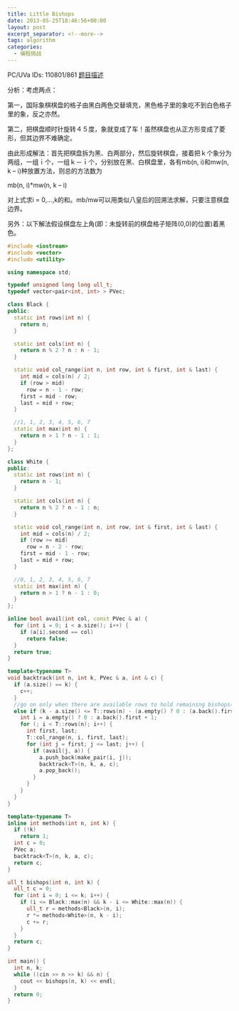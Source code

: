```yaml
---
title: Little Bishops
date: 2013-05-25T18:46:56+00:00
layout: post
excerpt_separator: <!--more-->
tags: algorithm
categories:
  - 编程挑战
---
```

PC/UVa IDs: 110801/861 <a href="http://uva.onlinejudge.org/index.php?option=com_onlinejudge&#038;Itemid=8&#038;category=36&#038;page=show_problem&#038;problem=802" target="_blank">题目描述</a>

分析：考虑两点：
  
第一，国际象棋棋盘的格子由黑白两色交替填充，黑色格子里的象吃不到白色格子里的象，反之亦然。
  
第二，把棋盘顺时针旋转４５度，象就变成了车！虽然棋盘也从正方形变成了菱形，但其边界不难确定。
  
由此形成解法：首先把棋盘拆为黑、白两部分，然后旋转棋盘，接着把ｋ个象分为两组，一组ｉ个，一组ｋ－ｉ个，分别放在黑、白棋盘里，各有mb(n, i)和mw(n, k &#8211; i)种放置方法，则总的方法数为<!--more-->


  
mb(n, i)*mw(n, k &#8211; i)
  
对上式求i = 0,&#8230;,k的和。mb/mw可以用类似八皇后的回溯法求解，只要注意棋盘边界。
  
另外：以下解法假设棋盘左上角(即：未旋转前的棋盘格子矩阵(0,0)的位置)着黑色。

```cpp
#include <iostream>
#include <vector>
#include <utility>

using namespace std;

typedef unsigned long long ull_t;
typedef vector<pair<int, int> > PVec;

class Black {
public:
  static int rows(int n) {
    return n;
  }

  static int cols(int n) {
    return n % 2 ? n : n - 1;
  }

  static void col_range(int n, int row, int & first, int & last) {
    int mid = cols(n) / 2;
    if (row > mid)
      row = n - 1 - row;
    first = mid - row;
    last = mid + row;
  }

  //1, 1, 2, 3, 4, 5, 6, 7
  static int max(int n) {
    return n > 1 ? n - 1 : 1;
  }
};

class White {
public:
  static int rows(int n) {
    return n - 1;
  }

  static int cols(int n) {
    return n % 2 ? n - 1 : n;
  }

  static void col_range(int n, int row, int & first, int & last) {
    int mid = cols(n) / 2;
    if (row >= mid)
      row = n - 2 - row;
    first = mid - 1 - row;
    last = mid + row;
  }

  //0, 1, 2, 3, 4, 5, 6, 7
  static int max(int n) {
    return n > 1 ? n - 1 : 0;
  }
};

inline bool avail(int col, const PVec & a) {
  for (int i = 0; i < a.size(); i++) {
    if (a[i].second == col)
      return false;
  }
  return true;
}

template<typename T>
void backtrack(int n, int k, PVec & a, int & c) {
  if (a.size() == k) {
    c++;
  }
  //go on only when there are available rows to hold remaining bishops(one in each row)
  else if (k - a.size() <= T::rows(n) - (a.empty() ? 0 : (a.back().first + 1))) {
    int i = a.empty() ? 0 : a.back().first + 1;
    for (; i < T::rows(n); i++) {
      int first, last;
      T::col_range(n, i, first, last);
      for (int j = first; j <= last; j++) {
        if (avail(j, a)) {
          a.push_back(make_pair(i, j));
          backtrack<T>(n, k, a, c);
          a.pop_back();
        }
      }
    }
  }
}

template<typename T>
inline int methods(int n, int k) {
  if (!k)
    return 1;
  int c = 0;
  PVec a;
  backtrack<T>(n, k, a, c);
  return c;
}

ull_t bishops(int n, int k) {
  ull_t c = 0;
  for (int i = 0; i <= k; i++) {
    if (i <= Black::max(n) && k - i <= White::max(n)) {
      ull_t r = methods<Black>(n, i);
      r *= methods<White>(n, k - i);
      c += r;
    }
  }
  return c;
}

int main() {
  int n, k;
  while ((cin >> n >> k) && n) {
    cout << bishops(n, k) << endl;
  }
  return 0;
}
```

